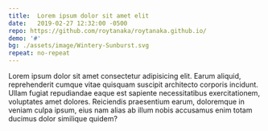 ```yaml
---
title:  Lorem ipsum dolor sit amet elit
date:   2019-02-27 12:32:00 -0500
repo: https://github.com/roytanaka/roytanaka.github.io/
demo: '#'
bg: ./assets/image/Wintery-Sunburst.svg
repeat: no-repeat
---
```

Lorem ipsum dolor sit amet consectetur adipisicing elit. Earum aliquid, reprehenderit cumque vitae quisquam suscipit architecto corporis incidunt. Ullam fugiat repudiandae eaque est sapiente necessitatibus exercitationem, voluptates amet dolores. Reiciendis praesentium earum, doloremque in veniam culpa ipsum, eius nam alias ab illum nobis accusamus enim totam ducimus dolor similique quidem? 
